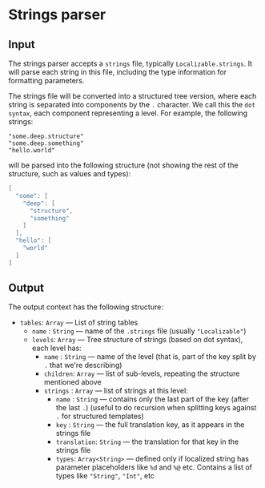 # Strings parser

## Input

The strings parser accepts a `strings` file, typically `Localizable.strings`. It will parse each string in this file, including the type information for formatting parameters. 

The strings file will be converted into a structured tree version, where each string is separated into components by the `.` character. We call this the `dot syntax`, each component representing a level. For example, the following strings:

```
"some.deep.structure"
"some.deep.something"
"hello.world"
```

will be parsed into the following structure (not showing the rest of the structure, such as values and types):

```swift
[
  "some": [
    "deep": [
      "structure",
      "something"
    ]
  ],
  "hello": [
    "world"
  ]
]
```

## Output

The output context has the following structure:

 - `tables`: `Array` — List of string tables
   - `name`  : `String` — name of the `.strings` file (usually `"Localizable"`)
   - `levels`: `Array` — Tree structure of strings (based on dot syntax), each level has:
     - `name`    : `String` — name of the level (that is, part of the key split by `.` that we're describing)
     - `children`: `Array` — list of sub-levels, repeating the structure mentioned above
     - `strings` : `Array` — list of strings at this level:
       - `name` : `String` — contains only the last part of the key (after the last `.`)
         (useful to do recursion when splitting keys against `.` for structured templates)
       - `key`  : `String` — the full translation key, as it appears in the strings file
       - `translation`: `String` — the translation for that key in the strings file
       - `types`: `Array<String>` — defined only if localized string has parameter placeholders like `%d` and `%@` etc.
          Contains a list of types like `"String"`, `"Int"`, etc
